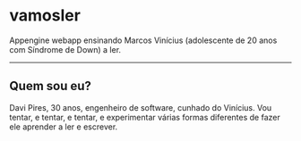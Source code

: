 # vamosler
Appengine webapp ensinando Marcos Vinícius (adolescente de 20 anos com Síndrome de Down) a ler.

* * *
## Quem sou eu?

Davi Pires, 30 anos, engenheiro de software, cunhado do Vinícius. Vou tentar, e tentar, e tentar, e experimentar várias formas diferentes de fazer ele aprender a ler e escrever.
